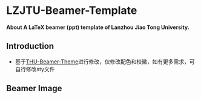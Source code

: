 # LZJTU-Beamer-Template
**About A LaTeX beamer (ppt) template of Lanzhou Jiao Tong University.**

## Introduction

- 基于[THU-Beamer-Theme](https://github.com/tuna/THU-Beamer-Theme)进行修改，仅修改配色和校徽，如有更多需求，可自行修改sty文件


## Beamer Image
